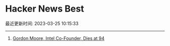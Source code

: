 # Hacker News Best

最近更新时间: 2023-03-25 10:15:33

--- 
1. [Gordon Moore, Intel Co-Founder, Dies at 94](https://www.intc.com/news-events/press-releases/detail/1611/gordon-moore-intel-co-founder-dies-at-94) 

